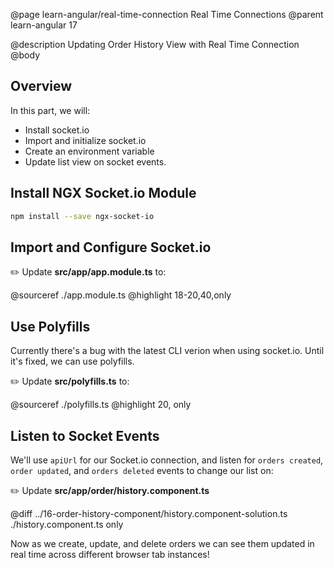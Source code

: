 @page learn-angular/real-time-connection Real Time Connections
@parent learn-angular 17

@description Updating Order History View with Real Time Connection
@body

## Overview

In this part, we will:

- Install socket.io
- Import and initialize socket.io
- Create an environment variable
- Update list view on socket events.

## Install NGX Socket.io Module

```bash
npm install --save ngx-socket-io
```

## Import and Configure Socket.io

✏️ Update __src/app/app.module.ts__ to:

@sourceref ./app.module.ts
@highlight 18-20,40,only

## Use Polyfills

Currently there's a bug with the latest CLI verion when using socket.io. Until it's fixed, we can use polyfills.

✏️ Update __src/polyfills.ts__ to:

@sourceref ./polyfills.ts
@highlight 20, only

## Listen to Socket Events

 We'll use `apiUrl` for our Socket.io connection, and listen for `orders created`, `order updated`, and `orders deleted` events to change our list on:

✏️ Update __src/app/order/history.component.ts__

 @diff ../16-order-history-component/history.component-solution.ts ./history.component.ts only


Now as we create, update, and delete orders we can see them updated in real time across different browser tab instances!
